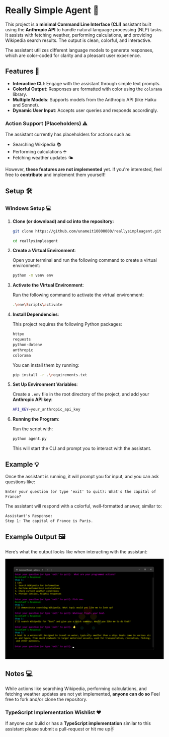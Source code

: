 # Really Simple Agent 🤖

This project is a **minimal Command Line Interface (CLI)** assistant built using the **Anthropic API** to handle natural language processing (NLP) tasks. It assists with fetching weather, performing calculations, and providing Wikipedia search results. The output is clean, colorful, and interactive.

The assistant utilizes different language models to generate responses, which are color-coded for clarity and a pleasant user experience.

## Features 🌟

- **Interactive CLI**: Engage with the assistant through simple text prompts.
- **Colorful Output**: Responses are formatted with color using the `colorama` library.
- **Multiple Models**: Supports models from the Anthropic API (like Haiku and Sonnet).
- **Dynamic User Input**: Accepts user queries and responds accordingly.

### Action Support (Placeholders) ⚠️
The assistant currently has placeholders for actions such as:
- Searching Wikipedia 📚
- Performing calculations ➗
- Fetching weather updates 🌤️

However, **these features are not implemented** yet. If you're interested, feel free to **contribute** and implement them yourself!

## Setup 🛠️

### Windows Setup 💻

1. **Clone (or download) and cd into the repository:**
   ```bash
   git clone https://github.com/unameit10000000/reallysimpleagent.git
   ```
   ```bash
   cd reallysimpleagent
   ```

2. **Create a Virtual Environment**:

   Open your terminal and run the following command to create a virtual environment:

   ```bash
   python -m venv env
   ```

3. **Activate the Virtual Environment**:

   Run the following command to activate the virtual environment:

   ```bash
   .\env\Scripts\activate
   ```

4. **Install Dependencies**:

   This project requires the following Python packages:

   ```bash
   httpx
   requests
   python-dotenv
   anthropic
   colorama
   ```

   You can install them by running:

   ```bash
   pip install -r .\requirements.txt
   ```

5. **Set Up Environment Variables**:

   Create a `.env` file in the root directory of the project, and add your **Anthropic API key**:

   ```bash
   API_KEY=your_anthropic_api_key
   ```

6. **Running the Program**:

   Run the script with:

   ```bash
   python agent.py
   ```

   This will start the CLI and prompt you to interact with the assistant.

## Example 💡

Once the assistant is running, it will prompt you for input, and you can ask questions like:

```
Enter your question (or type 'exit' to quit): What's the capital of France?
```

The assistant will respond with a colorful, well-formatted answer, similar to:

```
Assistant's Response:
Step 1: The capital of France is Paris.
```

## Example Output 🖼️

Here’s what the output looks like when interacting with the assistant:

![CLI Output](output.png)

## Notes 💻

While actions like searching Wikipedia, performing calculations, and fetching weather updates are not yet implemented, **anyone can do so** Feel free to fork and/or clone the repository.

### TypeScript Implementation Wishlist ❤️

If anyone can build or has a **TypeScript implementation** similar to this assistant please submit a pull-request or hit me up✌️